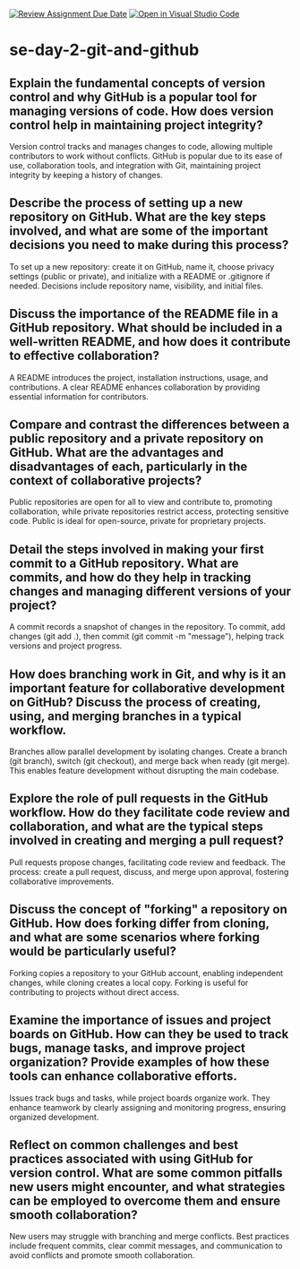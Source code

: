 [![Review Assignment Due Date](https://classroom.github.com/assets/deadline-readme-button-22041afd0340ce965d47ae6ef1cefeee28c7c493a6346c4f15d667ab976d596c.svg)](https://classroom.github.com/a/8wgCKhpZ)
[![Open in Visual Studio Code](https://classroom.github.com/assets/open-in-vscode-2e0aaae1b6195c2367325f4f02e2d04e9abb55f0b24a779b69b11b9e10269abc.svg)](https://classroom.github.com/online_ide?assignment_repo_id=16950598&assignment_repo_type=AssignmentRepo)
# se-day-2-git-and-github
## Explain the fundamental concepts of version control and why GitHub is a popular tool for managing versions of code. How does version control help in maintaining project integrity?
Version control tracks and manages changes to code, allowing multiple contributors to work without conflicts. GitHub is popular due to its ease of use, collaboration tools, and integration with Git, maintaining project integrity by keeping a history of changes.

## Describe the process of setting up a new repository on GitHub. What are the key steps involved, and what are some of the important decisions you need to make during this process?

To set up a new repository: create it on GitHub, name it, choose privacy settings (public or private), and initialize with a README or .gitignore if needed. Decisions include repository name, visibility, and initial files.

## Discuss the importance of the README file in a GitHub repository. What should be included in a well-written README, and how does it contribute to effective collaboration?

A README introduces the project, installation instructions, usage, and contributions. A clear README enhances collaboration by providing essential information for contributors.

## Compare and contrast the differences between a public repository and a private repository on GitHub. What are the advantages and disadvantages of each, particularly in the context of collaborative projects?

Public repositories are open for all to view and contribute to, promoting collaboration, while private repositories restrict access, protecting sensitive code. Public is ideal for open-source, private for proprietary projects.

## Detail the steps involved in making your first commit to a GitHub repository. What are commits, and how do they help in tracking changes and managing different versions of your project?

A commit records a snapshot of changes in the repository. To commit, add changes (git add .), then commit (git commit -m "message"), helping track versions and project progress.

## How does branching work in Git, and why is it an important feature for collaborative development on GitHub? Discuss the process of creating, using, and merging branches in a typical workflow.

Branches allow parallel development by isolating changes. Create a branch (git branch), switch (git checkout), and merge back when ready (git merge). This enables feature development without disrupting the main codebase.

## Explore the role of pull requests in the GitHub workflow. How do they facilitate code review and collaboration, and what are the typical steps involved in creating and merging a pull request?
Pull requests propose changes, facilitating code review and feedback. The process: create a pull request, discuss, and merge upon approval, fostering collaborative improvements.

## Discuss the concept of "forking" a repository on GitHub. How does forking differ from cloning, and what are some scenarios where forking would be particularly useful?
Forking copies a repository to your GitHub account, enabling independent changes, while cloning creates a local copy. Forking is useful for contributing to projects without direct access.

## Examine the importance of issues and project boards on GitHub. How can they be used to track bugs, manage tasks, and improve project organization? Provide examples of how these tools can enhance collaborative efforts.

Issues track bugs and tasks, while project boards organize work. They enhance teamwork by clearly assigning and monitoring progress, ensuring organized development.

## Reflect on common challenges and best practices associated with using GitHub for version control. What are some common pitfalls new users might encounter, and what strategies can be employed to overcome them and ensure smooth collaboration?

New users may struggle with branching and merge conflicts. Best practices include frequent commits, clear commit messages, and communication to avoid conflicts and promote smooth collaboration.
